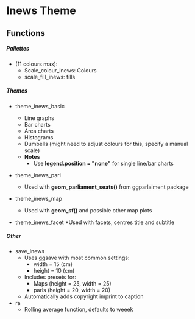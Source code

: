 # Inews Theme


## Functions

##### Pallettes
  * (11 colours max):
    * Scale_colour_inews: Colours
    * scale_fill_inews: fills
    
##### Themes
  * theme_inews_basic 
    * Line graphs
    * Bar charts
    * Area charts
    * Histograms
    * Dumbells (might need to adjust colours for this, specify a manual scale)
    * __Notes__
      * Use __legend.position = "none"__ for single line/bar charts
      
  * theme_inews_parl
    * Used with __geom_parliament_seats()__ from ggparlaiment package
  * theme_inews_map
    * Used with __geom_sf()__ and possible other map plots
  * theme_inews_facet
    *Used with facets, centres title and subtitle
    
##### Other
  * save_inews
    * Uses ggsave with most common settings:
      * width = 15 (cm)
      * height = 10 (cm)
    * Includes presets for:
      * Maps (height = 25, width = 25)
      * parls (height = 20, width = 20)
    * Automatically adds copyright imprint to caption
  * ra
    * Rolling average function, defaults to weeek
      
      

